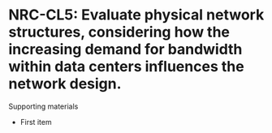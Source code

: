 # NRC-CL5:  	Evaluate physical network structures, considering how the increasing demand for bandwidth within data centers influences the network design.	 

Supporting materials

* First item